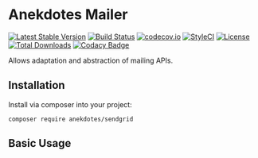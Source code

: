 # Anekdotes Mailer 

[![Latest Stable Version](https://poser.pugx.org/anekdotes/mailer/v/stable)](https://packagist.org/packages/anekdotes/mailer)
[![Build Status](https://travis-ci.org/anekdotes/mailer.svg?branch=master)](https://travis-ci.org/anekdotes/mailer)
[![codecov.io](https://codecov.io/github/anekdotes/mailer/coverage.svg)](https://codecov.io/github/anekdotes/mailer?branch=master)
[![StyleCI](https://styleci.io/repos/57247052/shield?style=flat)](https://styleci.io/repos/57247052)
[![License](https://poser.pugx.org/anekdotes/mailer/license)](https://packagist.org/packages/anekdotes/mailer)
[![Total Downloads](https://poser.pugx.org/anekdotes/mailer/downloads)](https://packagist.org/packages/anekdotes/mailer)
[![Codacy Badge](https://api.codacy.com/project/badge/Grade/63e2ec38eec4436fa92030393ede8a6b)](https://www.codacy.com/app/steve-gagnev4si/mailer?utm_source=github.com&amp;utm_medium=referral&amp;utm_content=anekdotes/mailer&amp;utm_campaign=Badge_Grade)

Allows adaptation and abstraction of mailing APIs.

## Installation

Install via composer into your project:

    composer require anekdotes/sendgrid

## Basic Usage



